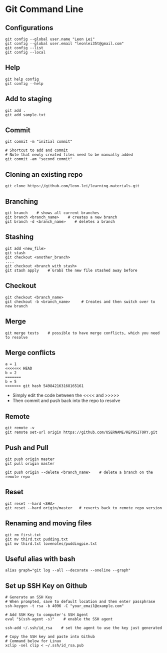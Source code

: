 # Git Command Line

## Configurations
```
git config --global user.name "Leon Lei"
git config --global user.email "leonlei35t@gmail.com"
git config --list
git config --local
```

## Help
```
git help config
git config --help
```

## Add to staging
```
git add .
git add sample.txt
```

## Commit
```
git commit -m "initial commit"

# Shortcut to add and commit
# Note that newly created files need to be manually added
git commit -am "second commit"
```

## Cloning an existing repo
```
git clone https://github.com/leon-lei/learning-materials.git
```

## Branching
```
git branch    # shows all current branches
git branch <branch_name>    # creates a new branch
git branch -d <branch_name>    # deletes a branch
```

## Stashing
```
git add <new_file>
git stash
git checkout <another_branch>
....
git checkout <branch_with_stash>
git stash apply    # Grabs the new file stashed away before
```

## Checkout
```
git checkout <branch_name>
git checkout -b <branch_name>     # Creates and then switch over to new branch
```

## Merge
```
git merge tests    # possible to have merge conflicts, which you need to resolve
```

## Merge conflicts
```
a = 1
<<<<<<< HEAD
b = 2
=======
b = 5
>>>>>>> git hash 549842163168165161
```

* Simply edit the code between the <<<< and >>>>> 
* Then commit and push back into the repo to resolve

## Remote
```
git remote -v
git remote set-url origin https://github.com/USERNAME/REPOSITORY.git
```

## Push and Pull
```
git push origin master
git pull origin master

git push origin --delete <branch_name>    # delete a branch on the remote repo
```

## Reset
```
git reset --hard <SHA>
git reset --hard origin/master   # reverts back to remote repo version
```

## Renaming and moving files
```
git rm first.txt
git mv third.txt pudding.txt
git mv third.txt lovenotes/puddingpie.txt
```

## Useful alias with bash
```
alias graph="git log --all --decorate --oneline --graph"
```

## Set up SSH Key on Github
```
# Generate an SSH Key
# When prompted, save to default location and then enter passphrase
ssh-keygen -t rsa -b 4096 -C "your_email@example.com"

# Add SSH Key to computer's SSH Agent
eval "$(ssh-agent -s)"    # enable the SSH agent

ssh-add ~/.ssh/id_rsa    # set the agent to use the key just generated

# Copy the SSH key and paste into Github
# Command below for Linux
xclip -sel clip < ~/.ssh/id_rsa.pub
```